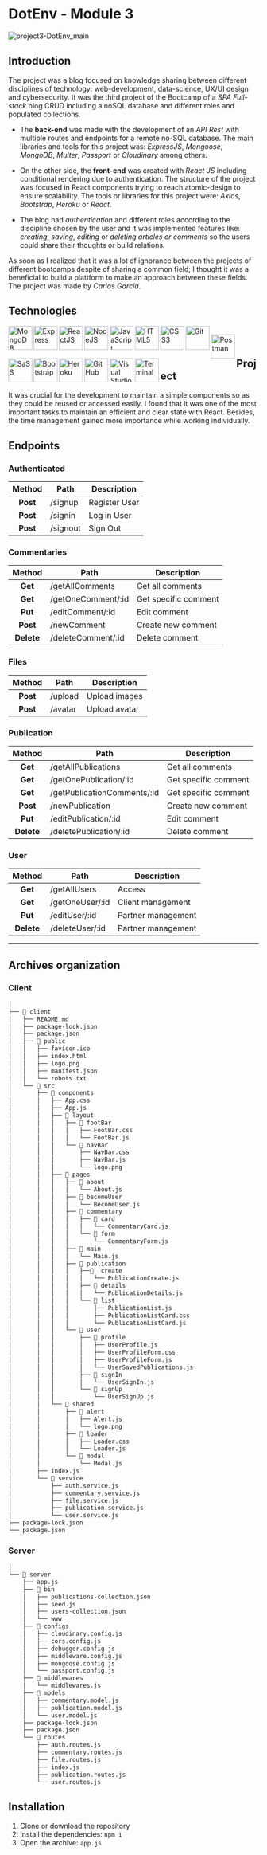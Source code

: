 # DotEnv - Module 3

![project3-DotEnv_main](https://github.com/carlos-garcia-dev/Ironhack-Bootcamp-Images/blob/main/project3-DotEnv/project3-DotEnv_00.jpg)

## Introduction

The project was a blog focused on knowledge sharing between different disciplines of technology: web-development, data-science, UX/UI design and cybersecurity. It was the third project of the Bootcamp of a _SPA Full-stack_ blog CRUD including a noSQL database and different roles and populated collections.

- The **back-end** was made with the development of an _API Rest_ with multiple routes and endpoints for a remote no-SQL database. The main libraries and tools for this project was: _ExpressJS_, _Mongoose_, _MongoDB_, _Multer_, _Passport_ or _Cloudinary_ among others.

- On the other side, the **front-end** was created with _React JS_ including conditional rendering due to authentication. The structure of the project was focused in React components trying to reach atomic-design to ensure scalability. The tools or libraries for this project were: _Axios_, _Bootstrap_, _Heroku_ or _React_.

- The blog had _authentication_ and different roles according to the discipline chosen by the user and it was implemented features like: _creating_, _saving_, _editing_ or _deleting articles or comments_ so the users could share their thoughts or build relations.

As soon as I realized that it was a lot of ignorance between the projects of different bootcamps despite of sharing a common field; I thought it was a beneficial to build a plattform to make an approach between these fields.
The project was made by _Carlos García_.

## Technologies

<section>
    <img align="left" alt="MongoDB" width="48px" src="https://github.com/carlos-garcia-dev/carlos-garcia-dev-images/blob/master/images/png/01.MongoDB.png" />
    <img align="left" alt="Express" width="48px" src="https://github.com/carlos-garcia-dev/carlos-garcia-dev-images/blob/master/images/png/02.Express.png" />
    <img align="left" alt="ReactJS" width="48px" src="https://github.com/carlos-garcia-dev/carlos-garcia-dev-images/blob/master/images/png/03.ReactJS.png" />
    <img align="left" alt="NodeJS" width="48px" src="https://github.com/carlos-garcia-dev/carlos-garcia-dev-images/blob/master/images/png/04.NodeJS.png" />
    <img align="left" alt="JavaScript" width="48px" src="https://github.com/carlos-garcia-dev/carlos-garcia-dev-images/blob/master/images/png/05.JavaScript.png" />
    <img align="left" alt="HTML5" width="48px" src="https://github.com/carlos-garcia-dev/carlos-garcia-dev-images/blob/master/images/png/06.HTML5.png" />
    <img align="left" alt="CSS3" width="48px" src="https://github.com/carlos-garcia-dev/carlos-garcia-dev-images/blob/master/images/png/07.CSS3.png" />
    <img align="left" alt="Git" width="48px" src="https://github.com/carlos-garcia-dev/carlos-garcia-dev-images/blob/master/images/png/17.Git.png" />
</section>

</br>

<section>
    <img align="left" alt="Postman" width="48px" src="https://github.com/carlos-garcia-dev/carlos-garcia-dev-images/blob/master/images/png/22.Postman.png" />
    <img align="left" alt="SaSS" width="48px" src="https://github.com/carlos-garcia-dev/carlos-garcia-dev-images/blob/master/images/png/15.SaSS.png" />
    <img align="left" alt="Bootstrap" width="48px" src="https://github.com/carlos-garcia-dev/carlos-garcia-dev-images/blob/master/images/png/08.Bootstrap.png" />
    <img align="left" alt="Heroku" width="48px" src="https://github.com/carlos-garcia-dev/carlos-garcia-dev-images/blob/master/images/png/21.Heroku.png" />
    <img align="left" alt="GitHub" width="48px" src="https://github.com/carlos-garcia-dev/carlos-garcia-dev-images/blob/master/images/png/18.GitHub.png" />
    <img align="left" alt="Visual Studio Code" width="48px" src="https://github.com/carlos-garcia-dev/carlos-garcia-dev-images/blob/master/images/png/19.VSCode.png" />
    <img align="left" alt="Terminal" width="48px" src="https://github.com/carlos-garcia-dev/carlos-garcia-dev-images/blob/master/images/png/20.Terminal.png" />
</section>

</br>

## Project

It was crucial for the development to maintain a simple components so as they could be reused or accessed easily. I found that it was one of the most important tasks to maintain an efficient and clear state with React. Besides, the time management gained more importance while working individually.

## Endpoints

### Authenticated

|  Method  | Path     | Description   |
| :------: | -------- | ------------- |
| **Post** | /signup  | Register User |
| **Post** | /signin  | Log in User   |
| **Post** | /signout | Sign Out      |

### Commentaries

|   Method   | Path               | Description          |
| :--------: | ------------------ | -------------------- |
|  **Get**   | /getAllComments    | Get all comments     |
|  **Get**   | /getOneComment/:id | Get specific comment |
|  **Put**   | /editComment/:id   | Edit comment         |
|  **Post**  | /newComment        | Create new comment   |
| **Delete** | /deleteComment/:id | Delete comment       |

### Files

|  Method  | Path    | Description   |
| :------: | ------- | ------------- |
| **Post** | /upload | Upload images |
| **Post** | /avatar | Upload avatar |

### Publication

|   Method   | Path                        | Description          |
| :--------: | --------------------------- | -------------------- |
|  **Get**   | /getAllPublications         | Get all comments     |
|  **Get**   | /getOnePublication/:id      | Get specific comment |
|  **Get**   | /getPublicationComments/:id | Get specific comment |
|  **Post**  | /newPublication             | Create new comment   |
|  **Put**   | /editPublication/:id        | Edit comment         |
| **Delete** | /deletePublication/:id      | Delete comment       |

### User

|   Method   | Path            | Description        |
| :--------: | --------------- | ------------------ |
|  **Get**   | /getAllUsers    | Access             |
|  **Get**   | /getOneUser/:id | Client management  |
|  **Put**   | /editUser/:id   | Partner management |
| **Delete** | /deleteUser/:id | Partner management |

---

## Archives organization

### Client

```bash
│
├── 📁 client
│   ├── README.md
│   ├── package-lock.json
│   ├── package.json
│   ├── 📁 public
│   │   ├── favicon.ico
│   │   ├── index.html
│   │   ├── logo.png
│   │   ├── manifest.json
│   │   └── robots.txt
│   └── 📁 src
│       ├── 📁 components
│       │   ├── App.css
│       │   ├── App.js
│       │   ├── 📁 layout
│       │   │   ├── 📁 footBar
│       │   │   │   ├── FootBar.css
│       │   │   │   └── FootBar.js
│       │   │   └── 📁 navBar
│       │   │       ├── NavBar.css
│       │   │       ├── NavBar.js
│       │   │       └── logo.png
│       │   ├── 📁 pages
│       │   │   ├── 📁 about
│       │   │   │   └── About.js
│       │   │   ├── 📁 becomeUser
│       │   │   │   └── BecomeUser.js
│       │   │   ├── 📁 commentary
│       │   │   │   ├── 📁 card
│       │   │   │   │   └── CommentaryCard.js
│       │   │   │   └── 📁 form
│       │   │   │       └── CommentaryForm.js
│       │   │   ├── 📁 main
│       │   │   │   └── Main.js
│       │   │   ├── 📁 publication
│       │   │   │   ├──📁  create
│       │   │   │   │   └── PublicationCreate.js
│       │   │   │   ├── 📁 details
│       │   │   │   │   └── PublicationDetails.js
│       │   │   │   └── 📁 list
│       │   │   │       ├── PublicationList.js
│       │   │   │       ├── PublicationListCard.css
│       │   │   │       └── PublicationListCard.js
│       │   │   └── 📁 user
│       │   │       ├── 📁 profile
│       │   │       │   ├── UserProfile.js
│       │   │       │   ├── UserProfileForm.css
│       │   │       │   ├── UserProfileForm.js
│       │   │       │   └── UserSavedPublications.js
│       │   │       ├── 📁 signIn
│       │   │       │   └── UserSignIn.js
│       │   │       └── 📁 signUp
│       │   │           └── UserSignUp.js
│       │   └── 📁 shared
│       │       ├── 📁 alert
│       │       │   ├── Alert.js
│       │       │   └── logo.png
│       │       ├── 📁 loader
│       │       │   ├── Loader.css
│       │       │   └── Loader.js
│       │       └── 📁 modal
│       │           └── Modal.js
│       ├── index.js
│       └── 📁 service
│           ├── auth.service.js
│           ├── commentary.service.js
│           ├── file.service.js
│           ├── publication.service.js
│           └── user.service.js
├── package-lock.json
└── package.json
```

### Server

```bash
│
└── 📁 server
    ├── app.js
    ├── 📁 bin
    │   ├── publications-collection.json
    │   ├── seed.js
    │   ├── users-collection.json
    │   └── www
    ├── 📁 configs
    │   ├── cloudinary.config.js
    │   ├── cors.config.js
    │   ├── debugger.config.js
    │   ├── middleware.config.js
    │   ├── mongoose.config.js
    │   └── passport.config.js
    ├── 📁 middlewares
    │   └── middlewares.js
    ├── 📁 models
    │   ├── commentary.model.js
    │   ├── publication.model.js
    │   └── user.model.js
    ├── package-lock.json
    ├── package.json
    └── 📁 routes
        ├── auth.routes.js
        ├── commentary.routes.js
        ├── file.routes.js
        ├── index.js
        ├── publication.routes.js
        └── user.routes.js
```

## Installation

1. Clone or download the repository
2. Install the dependencies: `npm i`
3. Open the archive: `app.js`
